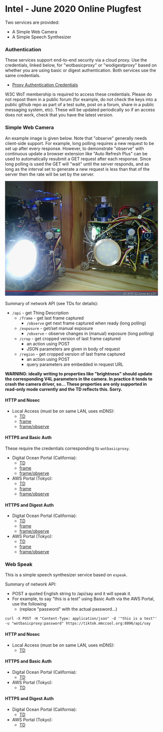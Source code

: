# Intel - June 2020 Online Plugfest

Two services are provided:
* A Simple Web Camera
* A Simple Speech Synthesizer

### Authentication
These services support end-to-end security via a cloud proxy.
Use the credentials, linked below, 
for "wotbasicproxy" or "wodigestproxy" based on whether you are using
basic or digest authentication.
Both services use the same credentials.

* [Proxy Authentication Credentials](https://lists.w3.org/Archives/Member/member-wot-ig/2018May/0003.html)

W3C WoT membership is required to access these credentials.
Please do not repost them in a public forum
(for example,
do not check the keys into a public github repo as part of a test suite,
post on a forum,
share in a public messaging system, etc).
These will be updated periodically so if an access does not work,
check that you have the latest version.

### Simple Web Camera
An example image is given below.
Note that "observe" generally needs client-side support.
For example, 
long polling requires a new request to be set up after every response.
However, to demonstrate "observe" with continuous update a browser 
extension like "Auto Refresh Plus" can be used to 
automatically resubmit a GET request after each response.
Since long polling is used the GET will "wait" until the server responds,
and as long as the interval set to generate a new request is less than
that of the server then the rate will be set by the server.

![Example image from camera 0](intel_light_observe.jpeg)

Summary of network API (see TDs for details):
* `/api` - get Thing Description
    * `/frame` - get last frame captured
        - `/observe` get next frame captured when ready (long polling)
    * `/exposure` - get/set manual exposure
        - `/observe` - observe changes in (manual) exposure (long polling)
    * `/crop` - get cropped version of last frame captured
        - an action using POST
        - JSON parameters are given in body of request
    * `/region` - get cropped version of last frame captured
        - an action using POST
        - query parameters are embedded in request URL
    
**WARNING: ideally writing to properties like "brightness"
should update the corresponding V4L parameters in the camera.
In practice it tends to crash the camera driver, so...
These properties are only supported in read-only mode currently
and the TD reflects this.
Sorry.**

#### HTTP and Nosec 
* Local Access (must be on same LAN, uses mDNS):
    - [TD](http://plus2.local:9190/api) 
    - [frame](http://plus2.local:9190/api/frame)
    - [frame/observe](http://plus2.local:9190/api/frame/observe)
          
#### HTTPS and Basic Auth
These require the credentials corresponding to `wotbasicproxy`.
* Digital Ocean Portal (California):
    - [TD](https://portal.mmccool.net:8098/api) 
    - [frame](https://portal.mmccool.net:8098/api/frame)
    - [frame/observe](https://portal.mmccool.net:8098/api/frame/observe)
* AWS Portal (Tokyo):
    - [TD](https://tiktok.mmccool.org:8098/api) 
    - [frame](https://tiktok.mmccool.org:8098/api/frame) 
    - [frame/observe](https://tiktok.mmccool.org:8098/api/frame/observe)

#### HTTPS and Digest Auth
* Digital Ocean Portal (California):
    - [TD](https://portal.mmccool.net:8099/api)
    - [frame](https://portal.mmccool.net:8099/api/frame)
    - [frame/observe](https://portal.mmccool.net:8099/api/frame/observe)
* AWS Portal (Tokyo):
    - [TD](https://tiktok.mmccool.org:8099/api) 
    - [frame](https://tiktok.mmccool.org:8099/api/frame)
    - [frame/observe](https://tiktok.mmccool.org:8099/api/frame/observe)
       
### Web Speak
This is a simple speech synthesizer service based on `espeak`.

Summary of network API: 
* POST a quoted English string to /api/say and it will speak it.
* For example, to say "this is a test" using Basic Auth via the AWS Portal, use the following
    - (replace "password" with the actual password...)

```
curl -X POST -H "Content-Type: application/json" -d '"this is a test"' -u "wotbasicproxy:password" https://tiktok.mmccool.org:8096/api/say

```
#### HTTP and Nosec 
* Local Access (must be on same LAN, uses mDNS):
    - [TD](http://plus2.local:8085/api) 
          
#### HTTPS and Basic Auth
* Digital Ocean Portal (California):
    - [TD](https://portal.mmccool.net:8096/api) 
* AWS Portal (Tokyo):
    - [TD](https://tiktok.mmccool.org:8096/api) 

#### HTTPS and Digest Auth
* Digital Ocean Portal (California):
    - [TD](https://portal.mmccool.net:8097/api) 
* AWS Portal (Tokyo):
    - [TD](https://tiktok.mmccool.org:8097/api) 
